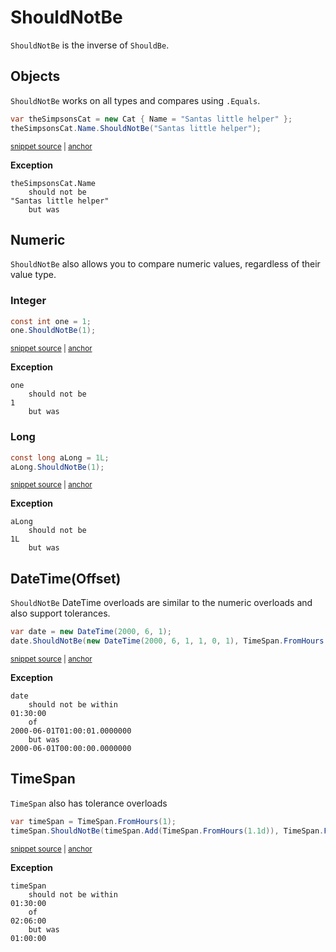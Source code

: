 # ShouldNotBe

`ShouldNotBe` is the inverse of `ShouldBe`.


## Objects

`ShouldNotBe` works on all types and compares using `.Equals`.

<!-- snippet: ShouldNotBeExamples.Objects.codeSample.approved.cs -->
<a id='1a8eb64f'></a>
```cs
var theSimpsonsCat = new Cat { Name = "Santas little helper" };
theSimpsonsCat.Name.ShouldNotBe("Santas little helper");
```
<sup><a href='/src/DocumentationExamples/CodeExamples/ShouldNotBeExamples.Objects.codeSample.approved.cs#L1-L2' title='Snippet source file'>snippet source</a> | <a href='#1a8eb64f' title='Start of snippet'>anchor</a></sup>
<!-- endSnippet -->

**Exception**

<!-- include: ShouldNotBeExamples.Objects.exceptionText.approved.txt -->
```
theSimpsonsCat.Name
    should not be
"Santas little helper"
    but was
```
<!-- endInclude -->


## Numeric

`ShouldNotBe` also allows you to compare numeric values, regardless of their value type.


### Integer

<!-- snippet: ShouldNotBeExamples.NumericInt.codeSample.approved.cs -->
<a id='83a31457'></a>
```cs
const int one = 1;
one.ShouldNotBe(1);
```
<sup><a href='/src/DocumentationExamples/CodeExamples/ShouldNotBeExamples.NumericInt.codeSample.approved.cs#L1-L2' title='Snippet source file'>snippet source</a> | <a href='#83a31457' title='Start of snippet'>anchor</a></sup>
<!-- endSnippet -->

**Exception**

<!-- include: ShouldNotBeExamples.NumericInt.exceptionText.approved.txt -->
```
one
    should not be
1
    but was
```
<!-- endInclude -->


### Long

<!-- snippet: ShouldNotBeExamples.NumericLong.codeSample.approved.cs -->
<a id='024356d5'></a>
```cs
const long aLong = 1L;
aLong.ShouldNotBe(1);
```
<sup><a href='/src/DocumentationExamples/CodeExamples/ShouldNotBeExamples.NumericLong.codeSample.approved.cs#L1-L2' title='Snippet source file'>snippet source</a> | <a href='#024356d5' title='Start of snippet'>anchor</a></sup>
<!-- endSnippet -->

**Exception**

<!-- include: ShouldNotBeExamples.NumericLong.exceptionText.approved.txt -->
```
aLong
    should not be
1L
    but was
```
<!-- endInclude -->


## DateTime(Offset)

`ShouldNotBe` DateTime overloads are similar to the numeric overloads and also support tolerances.

<!-- snippet: ShouldNotBeExamples.DateTime.codeSample.approved.cs -->
<a id='1916a5c7'></a>
```cs
var date = new DateTime(2000, 6, 1);
date.ShouldNotBe(new DateTime(2000, 6, 1, 1, 0, 1), TimeSpan.FromHours(1.5));
```
<sup><a href='/src/DocumentationExamples/CodeExamples/ShouldNotBeExamples.DateTime.codeSample.approved.cs#L1-L2' title='Snippet source file'>snippet source</a> | <a href='#1916a5c7' title='Start of snippet'>anchor</a></sup>
<!-- endSnippet -->

**Exception**

<!-- include: ShouldNotBeExamples.DateTime.exceptionText.approved.txt -->
```
date
    should not be within
01:30:00
    of
2000-06-01T01:00:01.0000000
    but was
2000-06-01T00:00:00.0000000
```
<!-- endInclude -->


## TimeSpan

`TimeSpan` also has tolerance overloads

<!-- snippet: ShouldNotBeExamples.TimeSpanExample.codeSample.approved.cs -->
<a id='607020b3'></a>
```cs
var timeSpan = TimeSpan.FromHours(1);
timeSpan.ShouldNotBe(timeSpan.Add(TimeSpan.FromHours(1.1d)), TimeSpan.FromHours(1.5d));
```
<sup><a href='/src/DocumentationExamples/CodeExamples/ShouldNotBeExamples.TimeSpanExample.codeSample.approved.cs#L1-L2' title='Snippet source file'>snippet source</a> | <a href='#607020b3' title='Start of snippet'>anchor</a></sup>
<!-- endSnippet -->

**Exception**

<!-- include: ShouldNotBeExamples.TimeSpanExample.exceptionText.approved.txt -->
```
timeSpan
    should not be within
01:30:00
    of
02:06:00
    but was
01:00:00
```
<!-- endInclude -->
